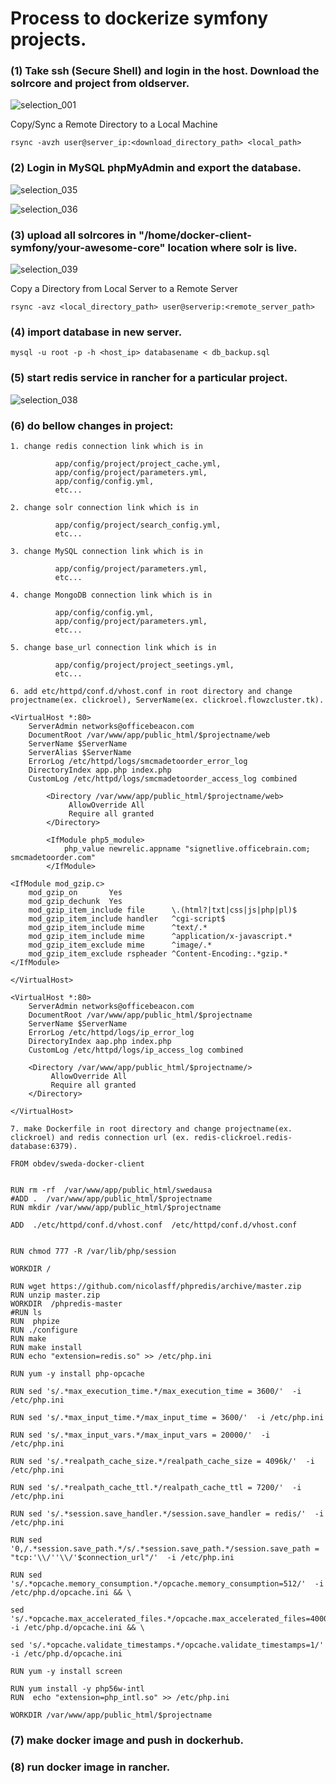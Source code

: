 # Process to dockerize symfony projects.

### (1) Take ssh (Secure Shell) and login in the host. Download the solrcore and project from oldserver.

![selection_001](https://user-images.githubusercontent.com/28925482/41093020-e2b34d10-6a67-11e8-8c65-712f544a350f.png)

Copy/Sync a Remote Directory to a Local Machine
```
rsync -avzh user@server_ip:<download_directory_path> <local_path>
```

### (2) Login in MySQL phpMyAdmin and export the database.

![selection_035](https://user-images.githubusercontent.com/28925482/41093550-404c2504-6a69-11e8-96f5-5f8fe71f477f.png)

![selection_036](https://user-images.githubusercontent.com/28925482/41093680-9a59894c-6a69-11e8-9e4a-e5bf5fc3045c.png)

### (3) upload all solrcores in "/home/docker-client-symfony/your-awesome-core" location where solr is live.

![selection_039](https://user-images.githubusercontent.com/28925482/41095412-fb208118-6a6e-11e8-898e-1328038ee83e.png)

Copy a Directory from Local Server to a Remote Server
```
rsync -avz <local_directory_path> user@serverip:<remote_server_path>
```

### (4) import database in new server.

```
mysql -u root -p -h <host_ip> databasename < db_backup.sql
```

### (5) start redis service in rancher for a particular project.

![selection_038](https://user-images.githubusercontent.com/28925482/41094555-45840fb6-6a6c-11e8-83d9-40bb34eaac6b.png)

### (6) do bellow changes in project:

``
    1. change redis connection link which is in 
``    
```
          app/config/project/project_cache.yml, 
          app/config/project/parameters.yml,
          app/config/config.yml,
          etc...
```

``
    2. change solr connection link which is in
``    
```
          app/config/project/search_config.yml,
          etc...
```

``
    3. change MySQL connection link which is in
``    
```
          app/config/project/parameters.yml,
          etc...
```

``
    4. change MongoDB connection link which is in 
``    
```
          app/config/config.yml,
          app/config/project/parameters.yml,
          etc...
```

``
    5. change base_url connection link which is in
``    
```
          app/config/project/project_seetings.yml,
          etc...
```

``
    6. add etc/httpd/conf.d/vhost.conf in root directory and change projectname(ex. clickroel), ServerName(ex. clickroel.flowzcluster.tk).
``    
    
```
<VirtualHost *:80>
    ServerAdmin networks@officebeacon.com
    DocumentRoot /var/www/app/public_html/$projectname/web
    ServerName $ServerName
    ServerAlias $ServerName
    ErrorLog /etc/httpd/logs/smcmadetoorder_error_log
    DirectoryIndex app.php index.php
    CustomLog /etc/httpd/logs/smcmadetoorder_access_log combined

        <Directory /var/www/app/public_html/$projectname/web>
             AllowOverride All
             Require all granted
        </Directory>

        <IfModule php5_module>
            php_value newrelic.appname "signetlive.officebrain.com; smcmadetoorder.com"
        </IfModule>

<IfModule mod_gzip.c>
    mod_gzip_on       Yes
    mod_gzip_dechunk  Yes
    mod_gzip_item_include file      \.(html?|txt|css|js|php|pl)$
    mod_gzip_item_include handler   ^cgi-script$
    mod_gzip_item_include mime      ^text/.*
    mod_gzip_item_include mime      ^application/x-javascript.*
    mod_gzip_item_exclude mime      ^image/.*
    mod_gzip_item_exclude rspheader ^Content-Encoding:.*gzip.*
</IfModule>

</VirtualHost>

<VirtualHost *:80>
    ServerAdmin networks@officebeacon.com
    DocumentRoot /var/www/app/public_html/$projectname
    ServerName $ServerName
    ErrorLog /etc/httpd/logs/ip_error_log
    DirectoryIndex aap.php index.php
    CustomLog /etc/httpd/logs/ip_access_log combined

    <Directory /var/www/app/public_html/$projectname/>
         AllowOverride All
         Require all granted
    </Directory>

</VirtualHost>
```

``
    7. make Dockerfile in root directory and change projectname(ex. clickroel) and redis connection url (ex. redis-clickroel.redis-database:6379).
``    

```
FROM obdev/sweda-docker-client


RUN rm -rf  /var/www/app/public_html/swedausa
#ADD .  /var/www/app/public_html/$projectname 
RUN mkdir /var/www/app/public_html/$projectname

ADD  ./etc/httpd/conf.d/vhost.conf  /etc/httpd/conf.d/vhost.conf


RUN chmod 777 -R /var/lib/php/session

WORKDIR /

RUN wget https://github.com/nicolasff/phpredis/archive/master.zip
RUN unzip master.zip
WORKDIR  /phpredis-master 
#RUN ls
RUN  phpize
RUN ./configure
RUN make
RUN make install
RUN echo "extension=redis.so" >> /etc/php.ini

RUN yum -y install php-opcache

RUN sed 's/.*max_execution_time.*/max_execution_time = 3600/'  -i /etc/php.ini

RUN sed 's/.*max_input_time.*/max_input_time = 3600/'  -i /etc/php.ini

RUN sed 's/.*max_input_vars.*/max_input_vars = 20000/'  -i /etc/php.ini

RUN sed 's/.*realpath_cache_size.*/realpath_cache_size = 4096k/'  -i /etc/php.ini

RUN sed 's/.*realpath_cache_ttl.*/realpath_cache_ttl = 7200/'  -i /etc/php.ini

RUN sed 's/.*session.save_handler.*/session.save_handler = redis/'  -i /etc/php.ini

RUN sed '0,/.*session.save_path.*/s/.*session.save_path.*/session.save_path = "tcp:'\\/''\\/'$connection_url"/'  -i /etc/php.ini

RUN sed 's/.*opcache.memory_consumption.*/opcache.memory_consumption=512/'  -i /etc/php.d/opcache.ini && \

sed 's/.*opcache.max_accelerated_files.*/opcache.max_accelerated_files=40000/'  -i /etc/php.d/opcache.ini && \

sed 's/.*opcache.validate_timestamps.*/opcache.validate_timestamps=1/'  -i /etc/php.d/opcache.ini

RUN yum -y install screen

RUN yum install -y php56w-intl
RUN  echo "extension=php_intl.so" >> /etc/php.ini

WORKDIR /var/www/app/public_html/$projectname 
```

### (7) make docker image and push in dockerhub.

### (8) run docker image in rancher.
